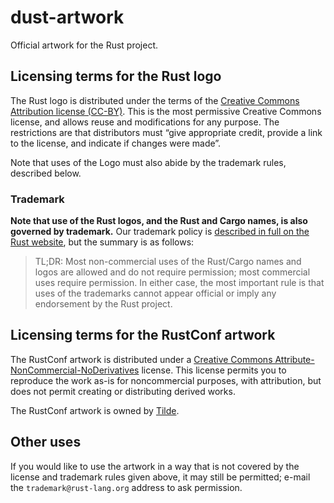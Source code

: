 # dust-artwork

Official artwork for the Rust project.

## Licensing terms for the Rust logo

The Rust logo is distributed under the terms of the [Creative Commons
Attribution license (CC-BY)][CC-BY]. This is the most permissive
Creative Commons license, and allows reuse and modifications for any
purpose. The restrictions are that distributors must “give appropriate
credit, provide a link to the license, and indicate if changes were
made”.

[CC-BY]: https://creativecommons.org/licenses/by/4.0/

Note that uses of the Logo must also abide by the trademark rules,
described below.

### Trademark

**Note that use of the Rust logos, and the Rust and Cargo names, is
also governed by trademark.** Our trademark policy is [described in
full on the Rust website][legal], but the summary is as follows:

[legal]: https://www.rust-lang.org/policies/media-guide

> TL;DR: Most non-commercial uses of the Rust/Cargo names and logos
> are allowed and do not require permission; most commercial uses
> require permission. In either case, the most important rule is that
> uses of the trademarks cannot appear official or imply any
> endorsement by the Rust project.

## Licensing terms for the RustConf artwork

The RustConf artwork is distributed under a [Creative Commons
Attribute-NonCommercial-NoDerivatives][CC-BY-NC-ND] license. This
license permits you to reproduce the work as-is for noncommercial
purposes, with attribution, but does not permit creating or
distributing derived works.

[CC-BY-NC-ND]: https://creativecommons.org/licenses/by-nc-nd/4.0/

The RustConf artwork is owned by [Tilde](https://www.tilde.io/).

## Other uses

If you would like to use the artwork in a way that is not covered by
the license and trademark rules given above, it may still be
permitted; e-mail the `trademark@rust-lang.org` address to ask
permission.
